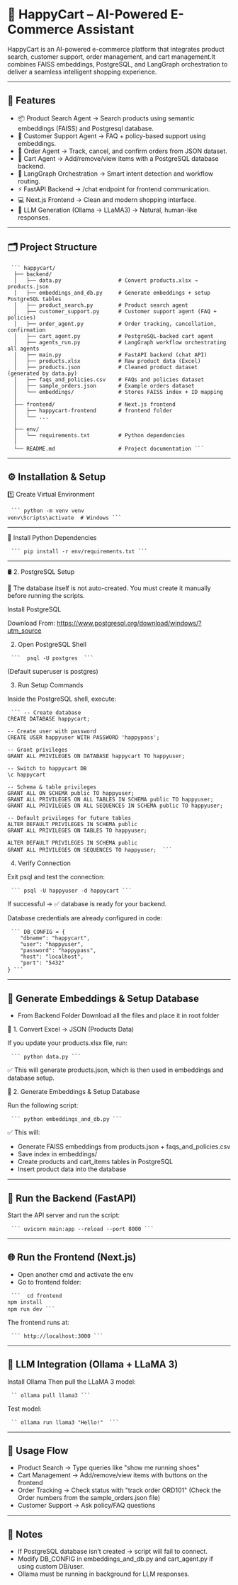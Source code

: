 # 🛒 HappyCart – AI-Powered E-Commerce Assistant

HappyCart is an AI-powered e-commerce platform that integrates product search, customer support, order management, and cart management.It combines FAISS embeddings, 
PostgreSQL, and LangGraph orchestration to deliver a seamless intelligent shopping experience.

---

## 🔧 Features

- 📦 Product Search Agent → Search products using semantic embeddings (FAISS) and Postgresql database.
- 🙋 Customer Support Agent → FAQ + policy-based support using embeddings.
- 🚚 Order Agent → Track, cancel, and confirm orders from JSON dataset.
- 🛒 Cart Agent → Add/remove/view items with a PostgreSQL database backend.
- 🤖 LangGraph Orchestration → Smart intent detection and workflow routing.
- ⚡ FastAPI Backend → /chat endpoint for frontend communication.
- 💻 Next.js Frontend → Clean and modern shopping interface.
- 🧠 LLM Generation (Ollama -> LLaMA3) → Natural, human-like responses.

---

## 🗂️ Project Structure
<pre> <code>``` happycart/
  ├── backend/
  │   ├── data.py                  # Convert products.xlsx → products.json
  │   ├── embeddings_and_db.py     # Generate embeddings + setup PostgreSQL tables
  │   ├── product_search.py        # Product search agent
  │   ├── customer_support.py      # Customer support agent (FAQ + policies)
  │   ├── order_agent.py           # Order tracking, cancellation, confirmation
  │   ├── cart_agent.py            # PostgreSQL-backed cart agent
  │   ├── agents_run.py            # LangGraph workflow orchestrating all agents
  │   ├── main.py                  # FastAPI backend (chat API)
  │   ├── products.xlsx            # Raw product data (Excel)
  │   ├── products.json            # Cleaned product dataset (generated by data.py)
  │   ├── faqs_and_policies.csv    # FAQs and policies dataset
  │   ├── sample_orders.json       # Example orders dataset
  │   └── embeddings/              # Stores FAISS index + ID mapping
  │
  ├── frontend/                    # Next.js frontend
  │   ├── happycart-frontend       # frontend folder
  │   └── ...
  │
  ├── env/
  │   └── requirements.txt         # Python dependencies
  │
  └── README.md                    # Project documentation ```</code> </pre>

  ---

## ⚙️ Installation & Setup

1️⃣ Create Virtual Environment

<pre> <code>``` python -m venv venv
venv\Scripts\activate  # Windows ```</code> </pre>

---

🔹 Install Python Dependencies

<pre> <code>``` pip install -r env/requirements.txt ```</code> </pre>

---

🛢️ 2. PostgreSQL Setup

🚨 The database itself is not auto-created. You must create it manually before running the scripts.

Install PostgreSQL 

Download From: https://www.postgresql.org/download/windows/?utm_source

2. Open PostgreSQL Shell
   
<pre> <code>```  psql -U postgres  ```</code> </pre>
(Default superuser is postgres)

3. Run Setup Commands

Inside the PostgreSQL shell, execute:

<pre> <code>``` -- Create database
CREATE DATABASE happycart;

-- Create user with password
CREATE USER happyuser WITH PASSWORD 'happypass';

-- Grant privileges
GRANT ALL PRIVILEGES ON DATABASE happycart TO happyuser;

-- Switch to happycart DB
\c happycart

-- Schema & table privileges
GRANT ALL ON SCHEMA public TO happyuser;
GRANT ALL PRIVILEGES ON ALL TABLES IN SCHEMA public TO happyuser;
GRANT ALL PRIVILEGES ON ALL SEQUENCES IN SCHEMA public TO happyuser;

-- Default privileges for future tables
ALTER DEFAULT PRIVILEGES IN SCHEMA public
GRANT ALL PRIVILEGES ON TABLES TO happyuser;

ALTER DEFAULT PRIVILEGES IN SCHEMA public
GRANT ALL PRIVILEGES ON SEQUENCES TO happyuser;  ```</code> </pre>

4. Verify Connection

Exit psql and test the connection:

<pre> <code>``` psql -U happyuser -d happycart ```</code> </pre>

If successful → ✅ database is ready for your backend.

Database credentials are already configured in code:

<pre> <code>``` DB_CONFIG = {
    "dbname": "happycart",
    "user": "happyuser",
    "password": "happypass",
    "host": "localhost",
    "port": "5432"
} ```</code> </pre>

---

## 🔎 Generate Embeddings & Setup Database

- From Backend Folder Download all the files and place it in root folder

📝 1. Convert Excel → JSON (Products Data)

If you update your products.xlsx file, run:
<pre> <code>``` python data.py ```</code> </pre>


✅ This will generate products.json, which is then used in embeddings and database setup.

🔎 2. Generate Embeddings & Setup Database

Run the following script:
<pre> <code>``` python embeddings_and_db.py ```</code> </pre>


✅ This will:
- Generate FAISS embeddings from products.json + faqs_and_policies.csv
- Save index in embeddings/
- Create products and cart_items tables in PostgreSQL
- Insert product data into the database

---

## 🚀 Run the Backend (FastAPI)

Start the API server and run the script:
<pre> <code>``` uvicorn main:app --reload --port 8000 ```</code> </pre>

---

## 🌐 Run the Frontend (Next.js)

- Open another cmd and activate the env
- Go to frontend folder: 
<pre> <code>```  cd frontend
npm install
npm run dev ```</code> </pre>

The frontend runs at:
<pre> <code>``` http://localhost:3000 ```</code> </pre>

---

## 🤖 LLM Integration (Ollama + LLaMA 3)

Install Ollama
Then pull the LLaMA 3 model:

<pre> <code>`` ollama pull llama3 ```</code> </pre>

Test model:

<pre> <code>`` ollama run llama3 "Hello!"  ```</code> </pre>

---

## 🧩 Usage Flow

- Product Search → Type queries like "show me running shoes"
- Cart Management → Add/remove/view items with buttons on the frontend
- Order Tracking → Check status with "track order ORD101" (Check the Order numbers from the sample_orders.json file)
- Customer Support → Ask policy/FAQ questions

---

## 📝 Notes

- If PostgreSQL database isn’t created → script will fail to connect.
- Modify DB_CONFIG in embeddings_and_db.py and cart_agent.py if using custom DB/user.
- Ollama must be running in background for LLM responses.





